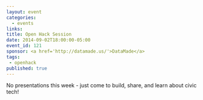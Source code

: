 ```yaml
---
layout: event
categories: 
  - events
links:
title: Open Hack Session
date: 2014-09-02T18:00:00-05:00
event_id: 121
sponsor: <a href='http://datamade.us/'>DataMade</a>
tags: 
 - openhack
published: true
---
```


No presentations this week - just come to build, share, and learn about civic tech!